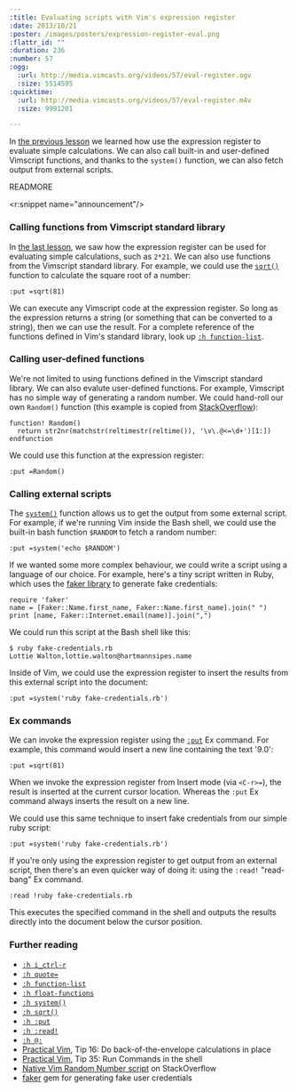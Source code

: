 ```yaml
--- 
:title: Evaluating scripts with Vim's expression register
:date: 2013/10/21
:poster: /images/posters/expression-register-eval.png
:flattr_id: ""
:duration: 236
:number: 57
:ogg: 
  :url: http://media.vimcasts.org/videos/57/eval-register.ogv
  :size: 5514595
:quicktime: 
  :url: http://media.vimcasts.org/videos/57/eval-register.m4v
  :size: 9991201

---
```


In [the previous lesson][previous] we learned how use the expression register to evaluate simple calculations. We can also call built-in and user-defined Vimscript functions, and thanks to the `system()` function, we can also fetch output from external scripts.

[previous]: /e/56

READMORE

<r:snippet name="announcement"/>

### Calling functions from Vimscript standard library

In [the last lesson](/e/56), we saw how the expression register can be used for evaluating simple calculations, such as `2*21`. We can also use functions from the Vimscript standard library. For example, we could use the [`sqrt()`][sqrt()] function to calculate the square root of a number:

    :put =sqrt(81)

We can execute any Vimscript code at the expression register. So long as the expression returns a string (or something that can be converted to a string), then we can use the result. For a complete reference of the functions defined in Vim's standard library, look up [`:h function-list`][function-list].

### Calling user-defined functions

We're not limited to using functions defined in the Vimscript standard library. We can also evalute user-defined functions. For example, Vimscript has no simple way of generating a random number. We could hand-roll our own `Random()` function (this example is copied from [StackOverflow][rand()]):

    function! Random()
      return str2nr(matchstr(reltimestr(reltime()), '\v\.@<=\d+')[1:])
    endfunction

We could use this function at the expression register:

    :put =Random()

### Calling external scripts

The [`system()`][system()] function allows us to get the output from some external script. For example, if we're running Vim inside the Bash shell, we could use the built-in bash function `$RANDOM` to fetch a random number:

    :put =system('echo $RANDOM')

If we wanted some more complex behaviour, we could write a script using a language of our choice. For example, here's a tiny script written in Ruby, which uses the [faker library][faker] to generate fake credentials:

    require 'faker'
    name = [Faker::Name.first_name, Faker::Name.first_name].join(" ")
    print [name, Faker::Internet.email(name)].join(",")

We could run this script at the Bash shell like this:

    $ ruby fake-credentials.rb
    Lottie Walton,lottie.walton@hartmannsipes.name

Inside of Vim, we could use the expression register to insert the results from this external script into the document:

    :put =system('ruby fake-credentials.rb')

### Ex commands

We can invoke the expression register using the [`:put`][:put] Ex command. For example, this command would insert a new line containing the text '9.0':

    :put =sqrt(81)

When we invoke the expression register from Insert mode (via `<C-r>=`), the result is inserted at the current cursor location. Whereas the `:put` Ex command always inserts the result on a new line.

We could use this same technique to insert fake credentials from our simple ruby script:

    :put =system('ruby fake-credentials.rb')

If you're only using the expression register to get output from an external script, then there's an even quicker way of doing it: using the `:read!` "read-bang" Ex command.

    :read !ruby fake-credentials.rb

This executes the specified command in the shell and outputs the results directly into the document below the cursor position.


### Further reading

* [`:h i_ctrl-r`][i_ctrl-r]
* [`:h quote=`][quote=]
* [`:h function-list`][function-list]
* [`:h float-functions`][float-functions]
* [`:h system()`][system()]
* [`:h sqrt()`][sqrt()]
* [`:h :put`][:put]
* [`:h :read!`][:r!]
* [`:h @:`][@:]
* [Practical Vim][pv], Tip 16: Do back-of-the-envelope calculations in place
* [Practical Vim][pv], Tip 35: Run Commands in the shell
* [Native Vim Random Number script][rand()] on StackOverflow
* [faker][] gem for generating fake user credentials

[i_ctrl-r]: http://vimdoc.sourceforge.net/htmldoc/insert.html#i_CTRL-R
[system()]: http://vimdoc.sourceforge.net/htmldoc/eval.html#system()
[sqrt()]: http://vimdoc.sourceforge.net/htmldoc/eval.html#sqrt()
[quote=]: http://vimdoc.sourceforge.net/htmldoc/change.html#quote=
[@:]: http://vimdoc.sourceforge.net/htmldoc/repeat.html#@:
[function-list]: http://vimdoc.sourceforge.net/htmldoc/usr_41.html#function-list
[float-functions]: http://vimdoc.sourceforge.net/htmldoc/usr_41.html#float-functions
[:put]: http://vimdoc.sourceforge.net/htmldoc/change.html#:put
[:r!]: http://vimdoc.sourceforge.net/htmldoc/insert.html#:r!
[pv]: http://pragprog.com/book/dnvim/practical-vim
[rand()]: http://stackoverflow.com/a/12739441/128850
[faker]: http://rubygems.org/gems/faker
